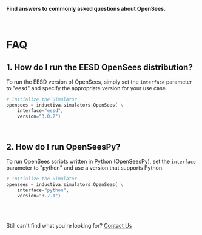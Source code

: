 **Find answers to commonly asked questions about OpenSees.**

<br>

# FAQ

## 1. How do I run the EESD OpenSees distribution?
To run the EESD version of OpenSees, simply set the `interface` parameter to "eesd" and specify the appropriate version for your use case.

```python
# Initialize the Simulator
opensees = inductiva.simulators.OpenSees( \
    interface="eesd",
    version="3.0.2")
```

<br>

## 2. How do I run OpenSeesPy?
To run OpenSees scripts written in Python (OpenSeesPy), set the `interface` parameter to "python" and use a version that supports Python.

```python
# Initialize the Simulator
opensees = inductiva.simulators.OpenSees( \
    interface="python",
    version="3.7.1")
```

<br>
<br>

Still can't find what you're looking for? [Contact Us](mailto:support@inductiva.ai)
